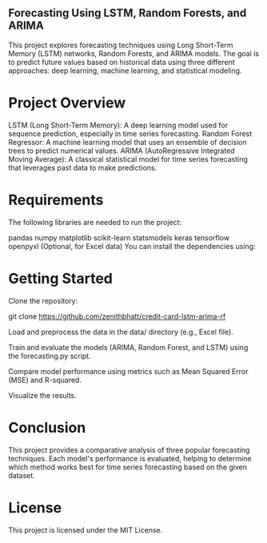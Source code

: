 ## Forecasting Using LSTM, Random Forests, and ARIMA

This project explores forecasting techniques using Long Short-Term Memory (LSTM) networks, Random Forests, and ARIMA models. The goal is to predict future values based on historical data using three different approaches: deep learning, machine learning, and statistical modeling.

# Project Overview

LSTM (Long Short-Term Memory): A deep learning model used for sequence prediction, especially in time series forecasting.
Random Forest Regressor: A machine learning model that uses an ensemble of decision trees to predict numerical values.
ARIMA (AutoRegressive Integrated Moving Average): A classical statistical model for time series forecasting that leverages past data to make predictions.

# Requirements

The following libraries are needed to run the project:

pandas
numpy
matplotlib
scikit-learn
statsmodels
keras
tensorflow
openpyxl (Optional, for Excel data)
You can install the dependencies using:



# Getting Started

Clone the repository:

git clone https://github.com/zenithbhatt/credit-card-lstm-arima-rf

Load and preprocess the data in the data/ directory (e.g., Excel file).

Train and evaluate the models (ARIMA, Random Forest, and LSTM) using the forecasting.py script.

Compare model performance using metrics such as Mean Squared Error (MSE) and R-squared.

Visualize the results.

# Conclusion

This project provides a comparative analysis of three popular forecasting techniques. Each model's performance is evaluated, helping to determine which method works best for time series forecasting based on the given dataset.

# License

This project is licensed under the MIT License.

